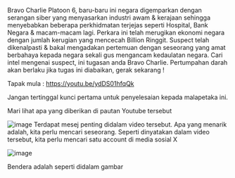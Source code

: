 Bravo Charlie Platoon 6, baru-baru ini negara digemparkan dengan serangan siber yang menyasarkan industri awam & kerajaan sehingga menyebabkan beberapa perkhidmatan terjejas seperti Hospital, Bank Negara & macam-macam lagi. Perkara ini telah merugikan ekonomi negara dengan jumlah kerugian yang mencecah Billion Ringgit. Suspect telah dikenalpasti & bakal mengadakan pertemuan dengan seseorang yang amat berbahaya kepada negara sekali gus mengancam kedaulatan negara. Cari intel mengenai suspect, ini tugasan anda Bravo Charlie. Pertumpahan darah akan berlaku jika tugas ini diabaikan, gerak sekarang !

Tapak mula : https://youtu.be/ydDS01hfqQk

Jangan tertinggal kunci pertama untuk penyelesaian kepada malapetaka ini.


Mari lihat apa yang diberikan di pautan Youtube tersebut

![image](https://github.com/6D756E6972/3108CTF/assets/129729880/e1120702-121f-4343-9283-8c98f3563b05)
Terdapat mesej penting didalam video tersebut.
Apa yang menarik adalah, kita perlu mencari seseorang.
Seperti dinyatakan dalam video tersebut, kita perlu mencari satu account di media sosial X

![image](https://github.com/6D756E6972/3108CTF/assets/129729880/c85f7bda-585d-42f9-b1a2-836e8d79fca2)

Bendera adalah seperti didalam gambar
